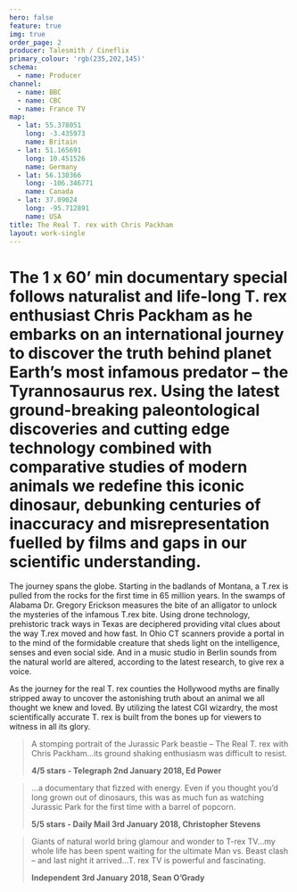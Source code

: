 ```yaml
---
hero: false
feature: true
img: true
order_page: 2
producer: Talesmith / Cineflix
primary_colour: 'rgb(235,202,145)'
schema:
  - name: Producer
channel:
  - name: BBC
  - name: CBC
  - name: France TV
map:
  - lat: 55.378051
    long: -3.435973
    name: Britain
  - lat: 51.165691
    long: 10.451526
    name: Germany
  - lat: 56.130366
    long: -106.346771
    name: Canada
  - lat: 37.09024
    long: -95.712891
    name: USA
title: The Real T. rex with Chris Packham
layout: work-single
---
```

# The 1 x 60’ min documentary special follows naturalist and life-long T. rex enthusiast Chris Packham as he embarks on an international journey to discover the truth behind planet Earth’s most infamous predator – the Tyrannosaurus rex. Using the latest ground-breaking paleontological discoveries and cutting edge technology combined with comparative studies of modern animals we redefine this iconic dinosaur, debunking centuries of inaccuracy and misrepresentation fuelled by films and gaps in our scientific understanding.

The journey spans the globe. Starting in the badlands of Montana, a T.rex is pulled from the rocks for the first time in 65 million years. In the swamps of Alabama Dr. Gregory Erickson measures the bite of an alligator to unlock the mysteries of the infamous T.rex bite. Using drone technology, prehistoric track ways in Texas are deciphered providing vital clues about the way T.rex moved and how fast. In Ohio CT scanners provide a portal in to the mind of the formidable creature that sheds light on the intelligence, senses and even social side. And in a music studio in Berlin sounds from the natural world are altered, according to the latest research, to give rex a voice.

As the journey for the real T. rex counties the Hollywood myths are finally stripped away to uncover the astonishing truth about an animal we all thought we knew and loved. By utilizing the latest CGI wizardry, the most scientifically accurate T. rex is built from the bones up for viewers to witness in all its glory.

> A stomping portrait of the Jurassic Park beastie – The Real T. rex with Chris Packham…its ground shaking enthusiasm was difficult to resist.
>
> **4/5 stars - Telegraph 2nd January 2018, Ed Power**

> …a documentary that fizzed with energy. Even if you thought you’d long grown out of dinosaurs, this was as much fun as watching Jurassic Park for the first time with a barrel of popcorn.
>
> **5/5 stars - Daily Mail 3rd January 2018, Christopher Stevens**

> Giants of natural world bring glamour and wonder to T-rex TV…my whole life has been spent waiting for the ultimate Man vs. Beast clash – and last night it arrived…T. rex TV is powerful and fascinating.
>
> **Independent 3rd January 2018, Sean O’Grady**
